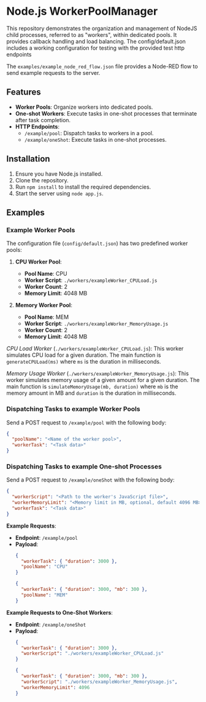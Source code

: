# Node.js WorkerPoolManager

This repository demonstrates the organization and management of NodeJS child processes, referred to as "workers", within dedicated pools. It provides callback handling and load balancing. The config/default.json includes a working configuration for testing with the provided test http endpoints

The `examples/example_node_red_flow.json` file provides a Node-RED flow to send example requests to the server.

## Features

- **Worker Pools**: Organize workers into dedicated pools.
- **One-shot Workers**: Execute tasks in one-shot processes that terminate after task completion.
- **HTTP Endpoints**:
  - `/example/pool`: Dispatch tasks to workers in a pool.
  - `/example/oneShot`: Execute tasks in one-shot processes.

## Installation

1. Ensure you have Node.js installed.
2. Clone the repository.
3. Run `npm install` to install the required dependencies.
4. Start the server using `node app.js`.


## Examples

### Example Worker Pools

The configuration file (`config/default.json`) has two predefined worker pools:

1. **CPU Worker Pool**:
   - **Pool Name**: CPU
   - **Worker Script**: `./workers/exampleWorker_CPULoad.js`
   - **Worker Count**: 2
   - **Memory Limit**: 4048 MB

2. **Memory Worker Pool**:
   - **Pool Name**: MEM
   - **Worker Script**: `./workers/exampleWorker_MemoryUsage.js`
   - **Worker Count**: 2
   - **Memory Limit**: 4048 MB

*CPU Load Worker* (`./workers/exampleWorker_CPULoad.js`): This worker simulates CPU load for a given duration. The main function is `generateCPULoad(ms)` where `ms` is the duration in milliseconds.

*Memory Usage Worker* (`./workers/exampleWorker_MemoryUsage.js`): This worker simulates memory usage of a given amount for a given duration. The main function is `simulateMemoryUsage(mb, duration)` where `mb` is the memory amount in MB and `duration` is the duration in milliseconds.

### Dispatching Tasks to example Worker Pools

Send a POST request to `/example/pool` with the following body:

```json
{
  "poolName": "<Name of the worker pool>",
  "workerTask": "<Task data>"
}
```

### Dispatching Tasks to example One-shot Processes

Send a POST request to `/example/oneShot` with the following body:

```json
{
  "workerScript": "<Path to the worker's JavaScript file>",
  "workerMemoryLimit": "<Memory limit in MB, optional, default 4096 MB>",
  "workerTask": "<Task data>"
}
```

**Example Requests**:
   - **Endpoint**: `/example/pool`
   - **Payload**:
     ```json
     {
       "workerTask": { "duration": 3000 },
       "poolName": "CPU"
     }
     ```
     ```json
     {
       "workerTask": { "duration": 3000, "mb": 300 },
       "poolName": "MEM"
     }
     ```
     
**Example Requests to One-Shot Workers**:
   - **Endpoint**: `/example/oneShot`
   - **Payload**:
     ```json
     {
       "workerTask": { "duration": 3000 },
       "workerScript": "./workers/exampleWorker_CPULoad.js"
     }
     ```
     ```json
     {
       "workerTask": { "duration": 3000, "mb": 300 },
       "workerScript": "./workers/exampleWorker_MemoryUsage.js",
       "workerMemoryLimit": 4096
     }
     ```
